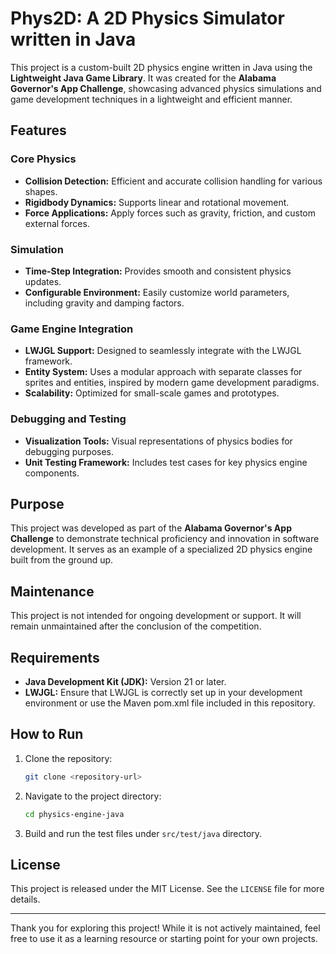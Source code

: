 # Phys2D: A 2D Physics Simulator written in Java

This project is a custom-built 2D physics engine written in Java using the **Lightweight Java Game Library**. It was created for the **Alabama Governor's App Challenge**, showcasing advanced physics simulations and game development techniques in a lightweight and efficient manner.

## Features

### Core Physics
- **Collision Detection:** Efficient and accurate collision handling for various shapes.
- **Rigidbody Dynamics:** Supports linear and rotational movement.
- **Force Applications:** Apply forces such as gravity, friction, and custom external forces.

### Simulation
- **Time-Step Integration:** Provides smooth and consistent physics updates.
- **Configurable Environment:** Easily customize world parameters, including gravity and damping factors.

### Game Engine Integration
- **LWJGL Support:** Designed to seamlessly integrate with the LWJGL framework.
- **Entity System:** Uses a modular approach with separate classes for sprites and entities, inspired by modern game development paradigms.
- **Scalability:** Optimized for small-scale games and prototypes.

### Debugging and Testing
- **Visualization Tools:** Visual representations of physics bodies for debugging purposes.
- **Unit Testing Framework:** Includes test cases for key physics engine components.

## Purpose
This project was developed as part of the **Alabama Governor's App Challenge** to demonstrate technical proficiency and innovation in software development. It serves as an example of a specialized 2D physics engine built from the ground up.

## Maintenance
This project is not intended for ongoing development or support. It will remain unmaintained after the conclusion of the competition.

## Requirements
- **Java Development Kit (JDK):** Version 21 or later.
- **LWJGL:** Ensure that LWJGL is correctly set up in your development environment or use the Maven pom.xml file included in this repository.

## How to Run
1. Clone the repository:
   ```bash
   git clone <repository-url>
   ```

2. Navigate to the project directory:
   ```bash
   cd physics-engine-java
   ```

3. Build and run the test files under `src/test/java` directory.

## License
This project is released under the MIT License. See the `LICENSE` file for more details.

---

Thank you for exploring this project! While it is not actively maintained, feel free to use it as a learning resource or starting point for your own projects.
